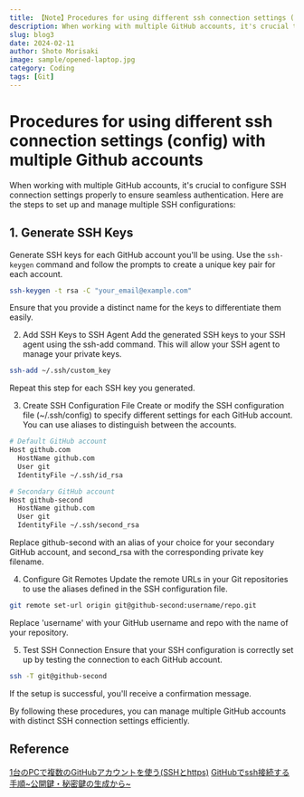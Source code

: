 ```yaml
---
title: 【Note】Procedures for using different ssh connection settings (config) with multiple Github accounts
description: When working with multiple GitHub accounts, it's crucial to configure SSH connection settings properly to ensure seamless authentication. Here are the steps to set up and manage multiple SSH configurations
slug: blog3
date: 2024-02-11
author: Shoto Morisaki
image: sample/opened-laptop.jpg
category: Coding
tags: [Git]
---
```


# Procedures for using different ssh connection settings (config) with multiple Github accounts

When working with multiple GitHub accounts, it's crucial to configure SSH connection settings properly to ensure seamless authentication. Here are the steps to set up and manage multiple SSH configurations:

## 1. Generate SSH Keys

Generate SSH keys for each GitHub account you'll be using. Use the `ssh-keygen` command and follow the prompts to create a unique key pair for each account.

```bash
ssh-keygen -t rsa -C "your_email@example.com"
```

Ensure that you provide a distinct name for the keys to differentiate them easily.

2. Add SSH Keys to SSH Agent
Add the generated SSH keys to your SSH agent using the ssh-add command. This will allow your SSH agent to manage your private keys.

```bash
ssh-add ~/.ssh/custom_key
```

Repeat this step for each SSH key you generated.

3. Create SSH Configuration File
Create or modify the SSH configuration file (~/.ssh/config) to specify different settings for each GitHub account. You can use aliases to distinguish between the accounts.

```bash
# Default GitHub account
Host github.com
  HostName github.com
  User git
  IdentityFile ~/.ssh/id_rsa

# Secondary GitHub account
Host github-second
  HostName github.com
  User git
  IdentityFile ~/.ssh/second_rsa
```

Replace github-second with an alias of your choice for your secondary GitHub account, and second_rsa with the corresponding private key filename.

4. Configure Git Remotes
Update the remote URLs in your Git repositories to use the aliases defined in the SSH configuration file.

```bash
git remote set-url origin git@github-second:username/repo.git
```

Replace 'username' with your GitHub username and repo with the name of your repository.

5. Test SSH Connection
Ensure that your SSH configuration is correctly set up by testing the connection to each GitHub account.

```bash
ssh -T git@github-second
```

If the setup is successful, you'll receive a confirmation message.

By following these procedures, you can manage multiple GitHub accounts with distinct SSH connection settings efficiently.

## Reference 
[1台のPCで複数のGitHubアカウントを使う(SSHとhttps)](https://qiita.com/shizuma/items/2b2f873a0034839e47ce)
[GitHubでssh接続する手順~公開鍵・秘密鍵の生成から~](https://qiita.com/shizuma/items/2b2f873a0034839e47ce)